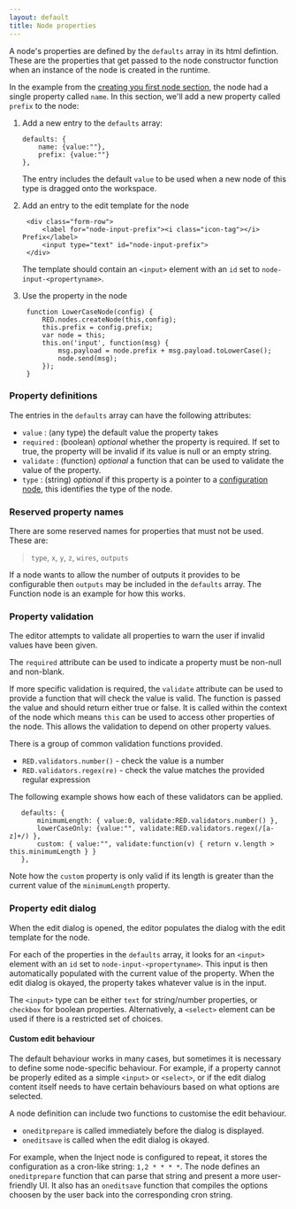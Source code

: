 ```yaml
---
layout: default
title: Node properties
---
```


A node's properties are defined by the `defaults` array in its html defintion.
These are the properties that get passed to the node constructor function when
an instance of the node is created in the runtime. 

In the example from the [creating you first node section](first-node.html), the
node had a single property called `name`. In this section, we'll add a new
property called `prefix` to the node:

1. Add a new entry to the `defaults` array:

       defaults: {
           name: {value:""},
           prefix: {value:""}
       },
   
   The entry includes the default `value` to be used when a new node of this type
   is dragged onto the workspace.
   
2. Add an entry to the edit template for the node

        <div class="form-row">
            <label for="node-input-prefix"><i class="icon-tag"></i> Prefix</label>
            <input type="text" id="node-input-prefix">
        </div>

    The template should contain an `<input>` element with an `id` set to 
    `node-input-<propertyname>`.
    
3. Use the property in the node

        function LowerCaseNode(config) {
            RED.nodes.createNode(this,config);
            this.prefix = config.prefix;
            var node = this;
            this.on('input', function(msg) {
                msg.payload = node.prefix + msg.payload.toLowerCase();
                node.send(msg);
            });
        }

### Property definitions

The entries in the `defaults` array can have the following attributes:

- `value` : (any type) the default value the property takes
- `required` : (boolean) *optional* whether the property is required. If set to
  true, the property will be invalid if its value is null or an empty string.
- `validate` : (function) *optional* a function that can be used to validate the
  value of the property.
- `type` : (string) *optional* if this property is a pointer to a
  [configuration node](config-nodes.html),  this identifies the type of the node.

### Reserved property names

There are some reserved names for properties that must not be used. These are:

> `type`, `x`, `y`, `z`, `wires`, `outputs`


If a node wants to allow the number of outputs it provides to be configurable
then `outputs` may be included in the `defaults` array. The Function node is
an example for how this works.
  
### Property validation

The editor attempts to validate all properties to warn the user if invalid values
have been given.

The `required` attribute can be used to indicate a property must be non-null and
non-blank.

If more specific validation is required, the `validate` attribute can be used to 
provide a function that will check the value is valid. The function is passed the
value and should return either true or false. It is called within the context of
the node which means `this` can be used to access other properties of the node.
This allows the validation to depend on other property values.

There is a group of common validation functions provided.

 - `RED.validators.number()` - check the value is a number
 - `RED.validators.regex(re)` - check the value matches the provided regular
   expression


The following example shows how each of these validators can be applied.

       defaults: {
           minimumLength: { value:0, validate:RED.validators.number() },
           lowerCaseOnly: {value:"", validate:RED.validators.regex(/[a-z]+/) },
           custom: { value:"", validate:function(v) { return v.length > this.minimumLength } }
       },

Note how the `custom` property is only valid if its length is greater than the
current value of the `minimumLength` property.

### Property edit dialog

When the edit dialog is opened, the editor populates the dialog with the edit
template for the node.

For each of the properties in the `defaults` array, it looks for an `<input>`
element with an `id` set to `node-input-<propertyname>`. This input is then
automatically populated with the current value of the property. When the edit
dialog is okayed, the property takes whatever value is in the input.
    
The `<input>` type can be either `text` for string/number properties, or 
`checkbox` for boolean properties. Alternatively, a `<select>` element can be
used if there is a restricted set of choices.

#### Custom edit behaviour

The default behaviour works in many cases, but sometimes it is necessary to
define some node-specific behaviour. For example, if a property cannot be
properly edited as a simple `<input>` or `<select>`, or if the edit dialog
content itself needs to have certain behaviours based on what options are
selected.

A node definition can include two functions to customise the edit behaviour.

 - `oneditprepare` is called immediately before the dialog is displayed.
 - `oneditsave` is called when the edit dialog is okayed.

For example, when the Inject node is configured to repeat, it stores the
configuration as a cron-like string: `1,2 * * * *`. The node defines an
`oneditprepare` function that can parse that string and present a more
user-friendly UI. It also has an `oneditsave` function that compiles the options
choosen by the user back into the corresponding cron string.

